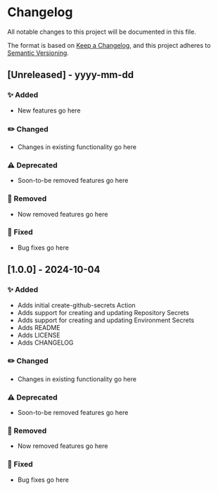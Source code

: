 # Changelog

All notable changes to this project will be documented in this file.

The format is based on [Keep a Changelog](https://keepachangelog.com/en/1.0.0/),
and this project adheres to [Semantic Versioning](https://semver.org/spec/v2.0.0.html).

## [Unreleased] - yyyy-mm-dd

### :sparkles: Added 

 - New features go here

### :pencil2: Changed

 - Changes in existing functionality go here

### :warning: Deprecated

 - Soon-to-be removed features go here

### :no_entry_sign: Removed

 - Now removed features go here

### :wrench: Fixed

 - Bug fixes go here

## [1.0.0] - 2024-10-04

### :sparkles: Added 

 - Adds initial create-github-secrets Action
 - Adds support for creating and updating Repository Secrets
 - Adds support for creating and updating Environment Secrets
 - Adds README
 - Adds LICENSE
 - Adds CHANGELOG

### :pencil2: Changed

 - Changes in existing functionality go here

### :warning: Deprecated

 - Soon-to-be removed features go here

### :no_entry_sign: Removed

 - Now removed features go here

### :wrench: Fixed

 - Bug fixes go here
